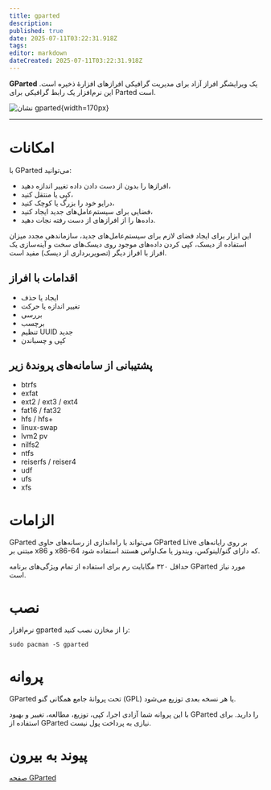 ```yaml
---
title: gparted
description: 
published: true
date: 2025-07-11T03:22:31.918Z
tags: 
editor: markdown
dateCreated: 2025-07-11T03:22:31.918Z
---
```


**GParted** یک ویرایشگر افراز آزاد برای مدیریت گرافیکی افرازهای افزارهٔ ذخیره است.
این نرم‌افزار یک رابط گرافیکی برای Parted است.

![نشان gparted](بارگیری.jpeg){width=170px}

---

# امکانات

با GParted می‌توانید:

* افرازها را بدون از دست دادن داده تغییر اندازه دهید،
* کپی یا منتقل کنید،
* درایو خود را بزرگ یا کوچک کنید،
* فضایی برای سیستم‌عامل‌های جدید ایجاد کنید،
* داده‌ها را از افرازهای از دست رفته نجات دهید.

این ابزار برای ایجاد فضای لازم برای سیستم‌عامل‌های جدید، سازماندهی مجدد میزان استفاده از دیسک، کپی کردن داده‌های موجود روی دیسک‌های سخت و آینه‌سازی یک افراز با افراز دیگر (تصویربرداری از دیسک) مفید است.

## اقدامات با افراز

* ایجاد یا حذف
* تغییر اندازه یا حرکت
* بررسی
* برچسب
* تنظیم UUID جدید
* کپی و چسباندن

## پشتیبانی از سامانه‌‌های پروندهٔ زیر

* btrfs
* exfat
* ext2 / ext3 / ext4
* fat16 / fat32
* hfs / hfs+
* linux-swap
* lvm2 pv
* nilfs2
* ntfs
* reiserfs / reiser4
* udf
* ufs
* xfs

# الزامات

GParted می‌تواند با راه‌اندازی از رسانه‌های حاوی GParted Live بر روی رایانه‌های مبتنی بر x86 و x86-64 که دارای گنو/لینوکس، ویندوز یا مک‌او‌اس هستند استفاده شود.

حداقل ۳۲۰ مگابایت رم برای استفاده از تمام ویژگی‌های برنامه GParted مورد نیاز است.

# نصب

نرم‌افزار gparted را از مخازن نصب کنید:

```
sudo pacman -S gparted
```

# پروانه

GParted تحت پروانهٔ جامع همگانی گنو (GPL) یا هر نسخه بعدی توزیع می‌شود.

با این پروانه شما آزادی اجرا، کپی، توزیع، مطالعه، تغییر و بهبود GParted را دارید.
برای استفاده از GParted نیازی به پرداخت پول نیست.

# پیوند به بیرون

[صفحه GParted](https://gparted.org)